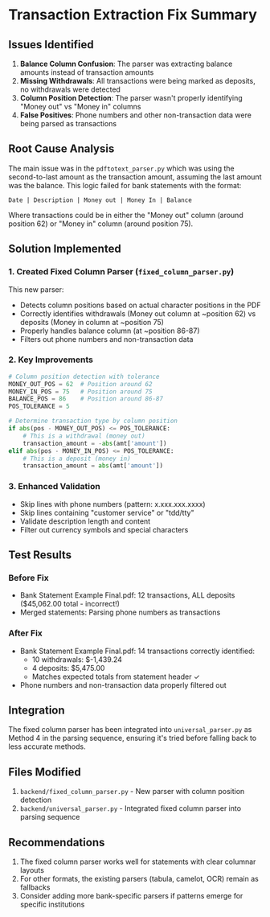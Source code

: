 # Transaction Extraction Fix Summary

## Issues Identified

1. **Balance Column Confusion**: The parser was extracting balance amounts instead of transaction amounts
2. **Missing Withdrawals**: All transactions were being marked as deposits, no withdrawals were detected
3. **Column Position Detection**: The parser wasn't properly identifying "Money out" vs "Money in" columns
4. **False Positives**: Phone numbers and other non-transaction data were being parsed as transactions

## Root Cause Analysis

The main issue was in the `pdftotext_parser.py` which was using the second-to-last amount as the transaction amount, assuming the last amount was the balance. This logic failed for bank statements with the format:

```
Date | Description | Money out | Money In | Balance
```

Where transactions could be in either the "Money out" column (around position 62) or "Money in" column (around position 75).

## Solution Implemented

### 1. Created Fixed Column Parser (`fixed_column_parser.py`)

This new parser:
- Detects column positions based on actual character positions in the PDF
- Correctly identifies withdrawals (Money out column at ~position 62) vs deposits (Money in column at ~position 75)
- Properly handles balance column (at ~position 86-87)
- Filters out phone numbers and non-transaction data

### 2. Key Improvements

```python
# Column position detection with tolerance
MONEY_OUT_POS = 62  # Position around 62
MONEY_IN_POS = 75   # Position around 75
BALANCE_POS = 86    # Position around 86-87
POS_TOLERANCE = 5

# Determine transaction type by column position
if abs(pos - MONEY_OUT_POS) <= POS_TOLERANCE:
    # This is a withdrawal (money out)
    transaction_amount = -abs(amt['amount'])
elif abs(pos - MONEY_IN_POS) <= POS_TOLERANCE:
    # This is a deposit (money in)
    transaction_amount = abs(amt['amount'])
```

### 3. Enhanced Validation

- Skip lines with phone numbers (pattern: x.xxx.xxx.xxxx)
- Skip lines containing "customer service" or "tdd/tty"
- Validate description length and content
- Filter out currency symbols and special characters

## Test Results

### Before Fix
- Bank Statement Example Final.pdf: 12 transactions, ALL deposits ($45,062.00 total - incorrect!)
- Merged statements: Parsing phone numbers as transactions

### After Fix
- Bank Statement Example Final.pdf: 14 transactions correctly identified:
  - 10 withdrawals: $-1,439.24
  - 4 deposits: $5,475.00
  - Matches expected totals from statement header ✓
- Phone numbers and non-transaction data properly filtered out

## Integration

The fixed column parser has been integrated into `universal_parser.py` as Method 4 in the parsing sequence, ensuring it's tried before falling back to less accurate methods.

## Files Modified

1. `backend/fixed_column_parser.py` - New parser with column position detection
2. `backend/universal_parser.py` - Integrated fixed column parser into parsing sequence

## Recommendations

1. The fixed column parser works well for statements with clear columnar layouts
2. For other formats, the existing parsers (tabula, camelot, OCR) remain as fallbacks
3. Consider adding more bank-specific parsers if patterns emerge for specific institutions